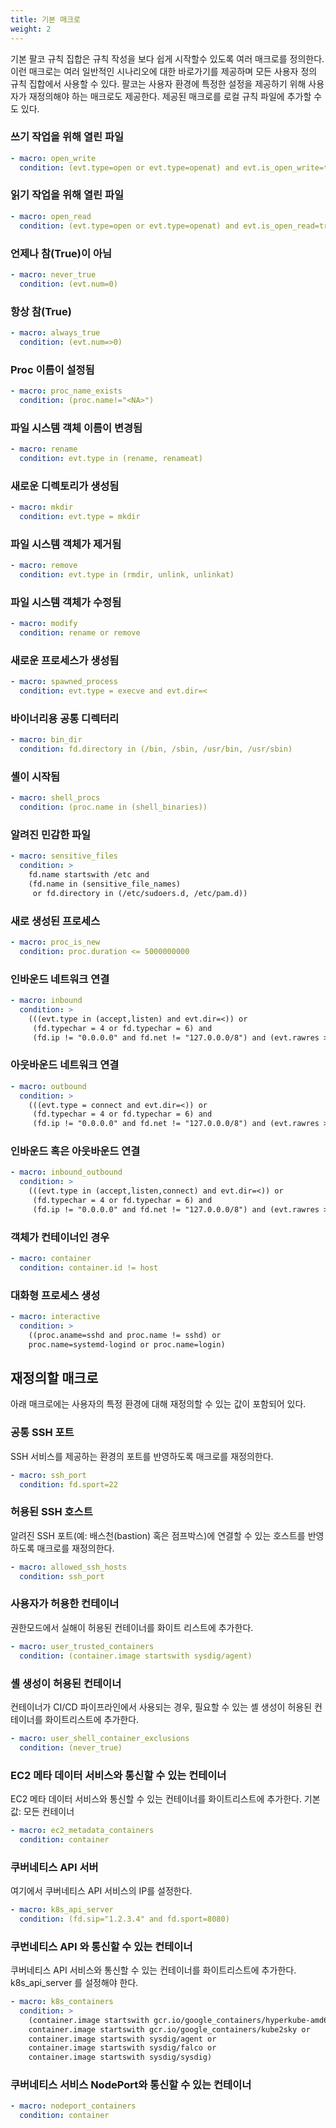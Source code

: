 ```yaml
---
title: 기본 매크로
weight: 2
---
```


기본 팔코 규칙 집합은 규칙 작성을 보다 쉽게 시작할수 있도록 여러 매크로를 정의한다. 이런 매크로는 여러 일반적인 시나리오에 대한 바로가기를 제공하며 모든 사용자 정의 규칙 집합에서 사용할 수 있다. 팔코는 사용자 환경에 특정한 설정을 제공하기 위해 사용자가 재정의해야 하는 매크로도 제공한다. 제공된 매크로를 로컬 규칙 파일에 추가할 수도 있다.

### 쓰기 작업을 위해 열린 파일

```yaml
- macro: open_write
  condition: (evt.type=open or evt.type=openat) and evt.is_open_write=true and fd.typechar='f' and fd.num>=0
```

### 읽기 작업을 위해 열린 파일

```yaml
- macro: open_read
  condition: (evt.type=open or evt.type=openat) and evt.is_open_read=true and fd.typechar='f' and fd.num>=0
```

### 언제나 참(True)이 아님

```yaml
- macro: never_true
  condition: (evt.num=0)
```

### 항상 참(True)

```yaml
- macro: always_true
  condition: (evt.num=>0)
```

### Proc 이름이 설정됨

```yaml
- macro: proc_name_exists
  condition: (proc.name!="<NA>")
```

### 파일 시스템 객체 이름이 변경됨

```yaml
- macro: rename
  condition: evt.type in (rename, renameat)
```

### 새로운 디렉토리가 생성됨

```yaml
- macro: mkdir
  condition: evt.type = mkdir
```

### 파일 시스템 객체가 제거됨

```yaml
- macro: remove
  condition: evt.type in (rmdir, unlink, unlinkat)
```

### 파일 시스템 객체가 수정됨

```yaml
- macro: modify
  condition: rename or remove
```

### 새로운 프로세스가 생성됨

```yaml
- macro: spawned_process
  condition: evt.type = execve and evt.dir=<
```

### 바이너리용 공통 디렉터리

```yaml
- macro: bin_dir
  condition: fd.directory in (/bin, /sbin, /usr/bin, /usr/sbin)
```

### 셸이 시작됨

```yaml
- macro: shell_procs
  condition: (proc.name in (shell_binaries))
```

### 알려진 민감한 파일

```yaml
- macro: sensitive_files
  condition: >
    fd.name startswith /etc and
    (fd.name in (sensitive_file_names)
     or fd.directory in (/etc/sudoers.d, /etc/pam.d))
```

### 새로 생성된 프로세스

```yaml
- macro: proc_is_new
  condition: proc.duration <= 5000000000
```

### 인바운드 네트워크 연결

```yaml
- macro: inbound
  condition: >
    (((evt.type in (accept,listen) and evt.dir=<)) or
     (fd.typechar = 4 or fd.typechar = 6) and
     (fd.ip != "0.0.0.0" and fd.net != "127.0.0.0/8") and (evt.rawres >= 0 or evt.res = EINPROGRESS))
```

### 아웃바운드 네트워크 연결

```yaml
- macro: outbound
  condition: >
    (((evt.type = connect and evt.dir=<)) or
     (fd.typechar = 4 or fd.typechar = 6) and
     (fd.ip != "0.0.0.0" and fd.net != "127.0.0.0/8") and (evt.rawres >= 0 or evt.res = EINPROGRESS))
```

### 인바운드 혹은 아웃바운드 연결

```yaml
- macro: inbound_outbound
  condition: >
    (((evt.type in (accept,listen,connect) and evt.dir=<)) or
     (fd.typechar = 4 or fd.typechar = 6) and
     (fd.ip != "0.0.0.0" and fd.net != "127.0.0.0/8") and (evt.rawres >= 0 or evt.res = EINPROGRESS))
```

### 객체가 컨테이너인 경우

```yaml
- macro: container
  condition: container.id != host
```

### 대화형 프로세스 생성

```yaml
- macro: interactive
  condition: >
    ((proc.aname=sshd and proc.name != sshd) or
    proc.name=systemd-logind or proc.name=login)
```

## 재정의할 매크로

아래 매크로에는 사용자의 특정 환경에 대해 재정의할 수 있는 값이 포함되어 있다.

### 공통 SSH 포트

SSH 서비스를 제공하는 환경의 포트를 반영하도록 매크로를 재정의한다.

```yaml
- macro: ssh_port
  condition: fd.sport=22
```

### 허용된 SSH 호스트

알려진 SSH 포트(예: 배스천(bastion) 혹은 점프박스)에 연결할 수 있는 호스트를 반영하도록 매크로를 재정의한다.

```yaml
- macro: allowed_ssh_hosts
  condition: ssh_port
```

### 사용자가 허용한 컨테이너

권한모드에서 실해이 허용된 컨테이너를 화이트 리스트에 추가한다.

```yaml
- macro: user_trusted_containers
  condition: (container.image startswith sysdig/agent)
```

### 셸 생성이 허용된 컨테이너

컨테이너가 CI/CD 파이프라인에서 사용되는 경우, 필요할 수 있는 셸 생성이 허용된 컨테이너를 화이트리스트에 추가한다.

```yaml
- macro: user_shell_container_exclusions
  condition: (never_true)
```

### EC2 메타 데이터 서비스와 통신할 수 있는 컨테이너

EC2 메타 데이터 서비스와 통신할 수 있는 컨테이너를 화이트리스트에 추가한다. 기본값: 모든 컨테이너

```yaml
- macro: ec2_metadata_containers
  condition: container
```

### 쿠버네티스 API 서버

여기에서 쿠버네티스 API 서비스의 IP를 설정한다.

```yaml
- macro: k8s_api_server
  condition: (fd.sip="1.2.3.4" and fd.sport=8080)
```

### 쿠번네티스 API 와 통신할 수 있는 컨테이너

쿠버네티스 API 서비스와 통신할 수 있는 컨테이너를 화이트리스트에 추가한다. k8s_api_server 를 설정해야 한다.

```yaml
- macro: k8s_containers
  condition: >
    (container.image startswith gcr.io/google_containers/hyperkube-amd64 or
    container.image startswith gcr.io/google_containers/kube2sky or
    container.image startswith sysdig/agent or
    container.image startswith sysdig/falco or
    container.image startswith sysdig/sysdig)
```

### 쿠버네티스 서비스 NodePort와 통신할 수 있는 컨테이너

```yaml
- macro: nodeport_containers
  condition: container
```
